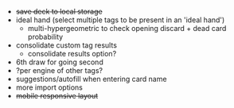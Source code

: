 - ~~save deck to local storage~~
- ideal hand (select multiple tags to be present in an 'ideal hand')
    - multi-hypergeometric to check opening discard + dead card probability
- consolidate custom tag results
    - consolidate results option?
- 6th draw for going second
- ?per engine of other tags?
- suggestions/autofill when entering card name
- more import options
- ~~mobile responsive layout~~